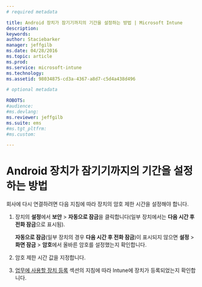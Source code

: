 ```yaml
---
# required metadata

title: Android 장치가 잠기기까지의 기간을 설정하는 방법 | Microsoft Intune
description:
keywords:
author: Staciebarker
manager: jeffgilb
ms.date: 04/28/2016
ms.topic: article
ms.prod:
ms.service: microsoft-intune
ms.technology:
ms.assetid: 98034875-cd3a-4367-a8d7-c5d4a438d496

# optional metadata

ROBOTS:
#audience:
#ms.devlang:
ms.reviewer: jeffgilb
ms.suite: ems
#ms.tgt_pltfrm:
#ms.custom:

---
```


# Android 장치가 잠기기까지의 기간을 설정하는 방법
회사에 다시 연결하려면 다음 지침에 따라 장치의 암호 제한 시간을 설정해야 합니다.

1.  장치의 **설정**에서 **보안** &gt; **자동으로 잠금**을 클릭합니다(일부 장치에서는 **다음 시간 후 전화 잠금**으로 표시됨).

    **자동으로 잠금**(일부 장치의 경우 **다음 시간 후 전화 잠금**)이 표시되지 않으면 **설정** &gt; **화면 잠금** &gt; **암호**에서 올바른 암호를 설정했는지 확인합니다.

2.  암호 제한 시간 값을 지정합니다.

3.  [업무에 사용할 장치 등록](http://go.microsoft.com/fwlink/?LinkId=519071) 섹션의 지침에 따라 Intune에 장치가 등록되었는지 확인합니다.



<!--HONumber=May16_HO2-->


